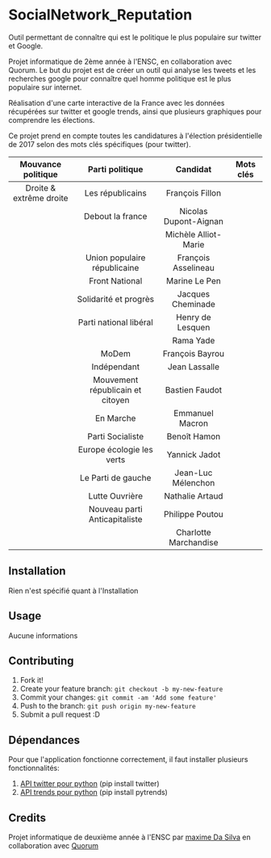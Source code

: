# SocialNetwork_Reputation

Outil permettant de connaître qui est le politique le plus populaire sur twitter et Google.

Projet informatique de 2ème année à l'ENSC, en collaboration avec Quorum.
Le but du projet est de créer un outil qui analyse les tweets et les recherches google pour connaître quel homme politique est le plus populaire sur internet.

Réalisation d'une carte interactive de la France avec les données récupérées sur twitter et google trends, ainsi que plusieurs graphiques pour comprendre les élections.

Ce projet prend en compte toutes les candidatures à l'élection présidentielle de 2017 selon des mots clés spécifiques (pour twitter).

|Mouvance politique| Parti politique                  | Candidat              | Mots clés |
|:---------------------:|:--------------------------------:|:---------------------:|-----------|
|Droite & extrême droite| Les républicains                 | François Fillon       |           |
|                       |        Debout la france          | Nicolas Dupont-Aignan |           |
|                       |                                  | Michèle Alliot-Marie  |           |
|                       |   Union populaire républicaine   | François Asselineau   |           |
|                       |         Front National           | Marine Le Pen         |           |
|                       |       Solidarité et progrès      | Jacques Cheminade     |           |
|                       |     Parti national libéral       | Henry de Lesquen      |           |
|                       |                                  | Rama Yade             |           |
|                       |              MoDem               | François Bayrou       |           |
|                       |           Indépendant            | Jean Lassalle         |           |
|                       | Mouvement républicain et citoyen | Bastien Faudot        |           |
|                       | En Marche                        | Emmanuel Macron       |           |
|                       | Parti Socialiste                 | Benoît Hamon          |           |
|                       | Europe écologie les verts        | Yannick Jadot         |           |
|                       | Le Parti de gauche               | Jean-Luc Mélenchon    |           |
|                       | Lutte Ouvrière                   | Nathalie Artaud       |           |
|                       | Nouveau parti Anticapitaliste    | Philippe Poutou       |           |
|                       |                                  | Charlotte Marchandise |           |
## Installation

Rien n'est spécifié quant à l'Installation
## Usage
Aucune informations

## Contributing
1. Fork it!
2. Create your feature branch: `git checkout -b my-new-feature`
3. Commit your changes: `git commit -am 'Add some feature'`
4. Push to the branch: `git push origin my-new-feature`
5. Submit a pull request :D

## Dépendances
Pour que l'application fonctionne correctement, il faut installer plusieurs fonctionnalités:

1. [API twitter pour python](https://github.com/sixohsix/twitter) (pip install twitter)
2. [API trends pour python](https://github.com/GeneralMills/pytrends) (pip install pytrends)

## Credits
Projet informatique de deuxième année à l'ENSC par [maxime Da Silva](https://github.com/maximedasilva) en collaboration avec [Quorum](https://www.quorum-impact.com/)
